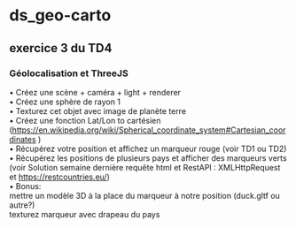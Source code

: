 # ds_geo-carto
## exercice 3 du TD4
### Géolocalisation et ThreeJS
• Créez une scène + caméra + light + renderer  
• Créez une sphère de rayon 1  
• Texturez cet objet avec image de planète terre  
• Créez une fonction Lat/Lon to cartésien (https://en.wikipedia.org/wiki/Spherical_coordinate_system#Cartesian_coordinates )  
• Récupérez votre position et affichez un marqueur rouge (voir TD1 ou TD2)  
• Récupérez les positions de plusieurs pays et afficher des marqueurs verts (voir Solution semaine dernière requête html et RestAPI : XMLHttpRequest et https://restcountries.eu/)  
• Bonus:  
    mettre un modèle 3D à la place du marqueur à notre position (duck.gltf ou autre?)  
    texturez marqueur avec drapeau du pays  
    
